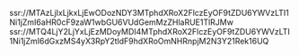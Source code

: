 ssr://MTAzLjIxLjkxLjEwODozNDY3MTphdXRoX2FlczEyOF9tZDU6YWVzLTI1Ni1jZmI6aHR0cF9zaW1wbGU6VUdGemMzZHlaRUE1TlRJMw
ssr://MTQ4LjY2LjYxLjEzMDoyMDI4MTphdXRoX2FlczEyOF9tZDU6YWVzLTI1Ni1jZmI6dGxzMS4yX3RpY2tldF9hdXRoOmNHRnpjM2N3Y21Rek16UQ
